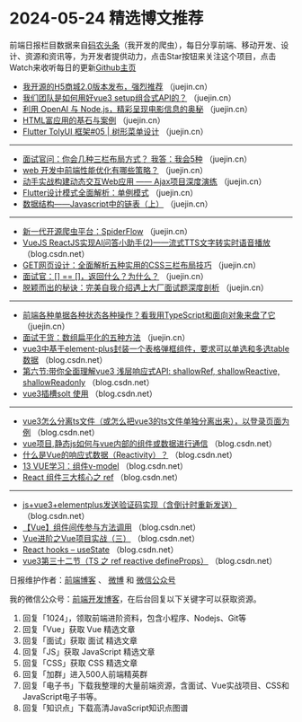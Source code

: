 # 2024-05-24 精选博文推荐

前端日报栏目数据来自[码农头条](http://toutiao.qdkfweb.cn/)（我开发的爬虫），每日分享前端、移动开发、设计、资源和资讯等，为开发者提供动力，点击Star按钮来关注这个项目，点击Watch来收听每日的更新[Github主页](https://github.com/kujian/frontendDaily)
* [我开源的H5商城2.0版本发布，强烈推荐](https://juejin.cn/post/7370713457454956571) （juejin.cn）
* [我们团队是如何用好vue3 setup组合式API的？](https://juejin.cn/post/7371253542245105698) （juejin.cn）
* [利用 OpenAI 与 Node.js，精彩呈现电影信息的奥秘](https://juejin.cn/post/7370923547739373605) （juejin.cn）
* [HTML富应用的基石与案例](https://juejin.cn/post/7370923547738898469) （juejin.cn）
* [Flutter TolyUI 框架#05 | 树形菜单设计](https://juejin.cn/post/7371318721904672794) （juejin.cn）

***
* [面试官问：你会几种三栏布局方式？ 我答：我会5种](https://juejin.cn/post/7371720794977697833) （juejin.cn）
* [web 开发中前端性能优化有哪些策略？](https://juejin.cn/post/7371279849245179954) （juejin.cn）
* [动手实战构建动态交互Web应用 —— Ajax项目深度演练](https://juejin.cn/post/7370993837303709734) （juejin.cn）
* [Flutter设计模式全面解析：单例模式](https://juejin.cn/post/7371297065740206107) （juejin.cn）
* [数据结构——Javascript中的链表（上）](https://juejin.cn/post/7371720794977665065) （juejin.cn）

***
* [新一代开源爬虫平台：SpiderFlow](https://juejin.cn/post/7371019286372319247) （juejin.cn）
* [VueJS ReactJS实现AI问答小助手(2)——流式TTS文字转实时语音播放](https://blog.csdn.net/qq_25439417/article/details/139122909) （blog.csdn.net）
* [GET网页设计：全面解析五种实用的CSS三栏布局技巧](https://juejin.cn/post/7371641316113907748) （juejin.cn）
* [面试官：[] == []，返回什么？为什么？](https://juejin.cn/post/7371013983367987234) （juejin.cn）
* [脱颖而出的秘诀：完美自我介绍遇上大厂面试题深度剖析](https://juejin.cn/post/7370993837303660582) （juejin.cn）

***
* [前端各种单据各种状态各种操作？看我用TypeScript和面向对象来盘了它](https://juejin.cn/post/7370925894662193204) （juejin.cn）
* [面试干货：数组扁平化的五种方法](https://juejin.cn/post/7371687884792168458) （juejin.cn）
* [vue3中基于element-plus封装一个表格弹框组件，要求可以单选和多选table数据](https://blog.csdn.net/jieyucx/article/details/139147193) （blog.csdn.net）
* [第六节:带你全面理解vue3 浅层响应式API: shallowRef, shallowReactive, shallowReadonly](https://blog.csdn.net/fjiex/article/details/139123941) （blog.csdn.net）
* [vue3插槽solt 使用](https://blog.csdn.net/weixin_46600931/article/details/139140921) （blog.csdn.net）

***
* [vue3怎么分离ts文件（或怎么把vue3的ts文件单独分离出来），以登录页面为例](https://blog.csdn.net/pursuedream6/article/details/139143114) （blog.csdn.net）
* [vue项目,静态js如何与vue内部的组件或数据进行通信](https://blog.csdn.net/qq_39285178/article/details/139153785) （blog.csdn.net）
* [什么是Vue的响应式数据（Reactivity）？](https://blog.csdn.net/yuanlong12178/article/details/139135117) （blog.csdn.net）
* [13 VUE学习：组件v-model](https://blog.csdn.net/sixpp/article/details/139080054) （blog.csdn.net）
* [React 组件三大核心之 ref](https://blog.csdn.net/x550392236/article/details/139147231) （blog.csdn.net）

***
* [js+vue3+elementplus发送验证码实现（含倒计时重新发送）](https://blog.csdn.net/rolling_kitten/article/details/139152584) （blog.csdn.net）
* [【Vue】组件间传参与方法调用](https://blog.csdn.net/weixin_45291798/article/details/138223748) （blog.csdn.net）
* [Vue进阶之Vue项目实战（三）](https://blog.csdn.net/qq_34306228/article/details/138518254) （blog.csdn.net）
* [React hooks &#8211; useState](https://blog.csdn.net/weixin_43908649/article/details/139135379) （blog.csdn.net）
* [vue3第三十二节（TS 之 ref reactive defineProps）](https://blog.csdn.net/weixin_39593730/article/details/139050143) （blog.csdn.net）

日报维护作者：[前端博客](https://qdkfweb.cn/) 、 [微博](http://weibo.com/kujian) 和 [微信公众号](https://open.weixin.qq.com/qr/code?username=caibaojian_com)

我的微信公众号：[前端开发博客](https://open.weixin.qq.com/qr/code?username=caibaojian_com)，在后台回复以下关键字可以获取资源。

1. 回复「1024」，领取前端进阶资料，包含小程序、Nodejs、Git等
2. 回复「Vue」获取 Vue 精选文章
3. 回复「面试」获取 面试 精选文章
4. 回复「JS」获取 JavaScript 精选文章
5. 回复「CSS」获取 CSS 精选文章
6. 回复「加群」进入500人前端精英群
7. 回复「电子书」下载我整理的大量前端资源，含面试、Vue实战项目、CSS和JavaScript电子书等。
8. 回复「知识点」下载高清JavaScript知识点图谱